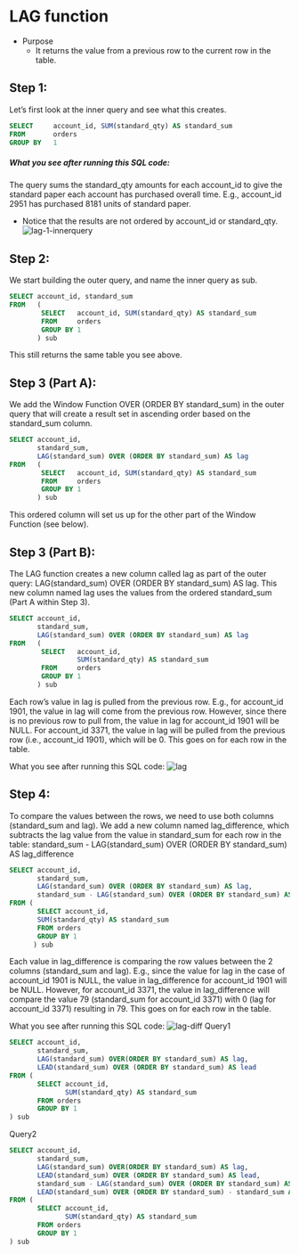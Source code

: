 # LAG function

- Purpose
    - It returns the value from a previous row to the current row in the table.

## Step 1:
Let’s first look at the inner query and see what this creates.

```sql
SELECT     account_id, SUM(standard_qty) AS standard_sum
FROM       orders
GROUP BY   1
```
##### What you see after running this SQL code:
The query sums the standard_qty amounts for each account_id to give the standard paper each account has purchased overall time. E.g., account_id 2951 has purchased 8181 units of standard paper.
   - Notice that the results are not ordered by account_id or standard_qty.
   ![lag-1-innerquery](https://user-images.githubusercontent.com/76912120/218028970-90d7ceec-0808-4465-a957-c784b6833c5d.png)
## Step 2:

We start building the outer query, and name the inner query as sub.
```sql
SELECT account_id, standard_sum   
FROM   (
        SELECT   account_id, SUM(standard_qty) AS standard_sum
        FROM     orders
        GROUP BY 1
       ) sub
```
This still returns the same table you see above.
## Step 3 (Part A):
We add the Window Function OVER (ORDER BY standard_sum) in the outer query that will create a result set in ascending order based on the standard_sum column.
```sql
SELECT account_id, 
       standard_sum,
       LAG(standard_sum) OVER (ORDER BY standard_sum) AS lag
FROM   (
        SELECT   account_id, SUM(standard_qty) AS standard_sum
        FROM     orders
        GROUP BY 1
       ) sub
```
This ordered column will set us up for the other part of the Window Function (see below).

## Step 3 (Part B):

The LAG function creates a new column called lag as part of the outer query: LAG(standard_sum) OVER (ORDER BY standard_sum) AS lag. This new column named lag uses the values from the ordered standard_sum (Part A within Step 3).
```sql
SELECT account_id,
       standard_sum,
       LAG(standard_sum) OVER (ORDER BY standard_sum) AS lag
FROM   (
        SELECT   account_id,
                 SUM(standard_qty) AS standard_sum
        FROM     orders
        GROUP BY 1
       ) sub
```
Each row’s value in lag is pulled from the previous row. E.g., for account_id 1901, the value in lag will come from the previous row. However, since there is no previous row to pull from, the value in lag for account_id 1901 will be NULL. For account_id 3371, the value in lag will be pulled from the previous row (i.e., account_id 1901), which will be 0. This goes on for each row in the table.

What you see after running this SQL code:
![lag](https://user-images.githubusercontent.com/76912120/218029180-14a66a45-7da3-45cb-9fa9-789b8ba8f7ad.png)
## Step 4:
To compare the values between the rows, we need to use both columns (standard_sum and lag). We add a new column named lag_difference, which subtracts the lag value from the value in standard_sum for each row in the table:
standard_sum - LAG(standard_sum) OVER (ORDER BY standard_sum) AS lag_difference
```sql
SELECT account_id,
       standard_sum,
       LAG(standard_sum) OVER (ORDER BY standard_sum) AS lag,
       standard_sum - LAG(standard_sum) OVER (ORDER BY standard_sum) AS lag_difference
FROM (
       SELECT account_id,
       SUM(standard_qty) AS standard_sum
       FROM orders 
       GROUP BY 1
      ) sub
```
Each value in lag_difference is comparing the row values between the 2 columns (standard_sum and lag). E.g., since the value for lag in the case of account_id 1901 is NULL, the value in lag_difference for account_id 1901 will be NULL. However, for account_id 3371, the value in lag_difference will compare the value 79 (standard_sum for account_id 3371) with 0 (lag for account_id 3371) resulting in 79. This goes on for each row in the table.

What you see after running this SQL code:
![lag-diff](https://user-images.githubusercontent.com/76912120/218029340-12350568-28b7-4ded-bf4f-034271fcdcfe.png)
Query1
```sql
SELECT account_id,
       standard_sum,
       LAG(standard_sum) OVER(ORDER BY standard_sum) AS lag,
       LEAD(standard_sum) OVER (ORDER BY standard_sum) AS lead
FROM (
       SELECT account_id,
              SUM(standard_qty) AS standard_sum
       FROM orders
       GROUP BY 1
) sub
```
Query2
```sql
SELECT account_id,
       standard_sum,
       LAG(standard_sum) OVER(ORDER BY standard_sum) AS lag,
       LEAD(standard_sum) OVER (ORDER BY standard_sum) AS lead,
       standard_sum - LAG(standard_sum) OVER (ORDER BY standard_sum) AS lag_difference,
       LEAD(standard_sum) OVER (ORDER BY standard_sum) - standard_sum AS lead_difference
FROM (
       SELECT account_id,
              SUM(standard_qty) AS standard_sum
       FROM orders
       GROUP BY 1
) sub
```


